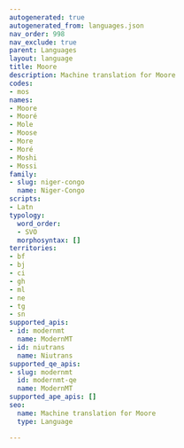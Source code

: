 ```yaml
---
autogenerated: true
autogenerated_from: languages.json
nav_order: 998
nav_exclude: true
parent: Languages
layout: language
title: Moore
description: Machine translation for Moore
codes:
- mos
names:
- Moore
- Mooré
- Mole
- Moose
- More
- Moré
- Moshi
- Mossi
family:
- slug: niger-congo
  name: Niger-Congo
scripts:
- Latn
typology:
  word_order:
  - SVO
  morphosyntax: []
territories:
- bf
- bj
- ci
- gh
- ml
- ne
- tg
- sn
supported_apis:
- id: modernmt
  name: ModernMT
- id: niutrans
  name: Niutrans
supported_qe_apis:
- slug: modernmt
  id: modernmt-qe
  name: ModernMT
supported_ape_apis: []
seo:
  name: Machine translation for Moore
  type: Language

---
```


